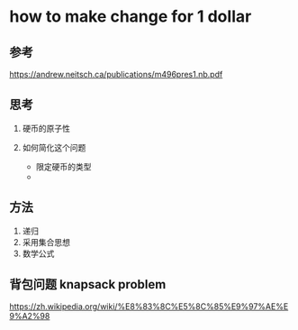 # how to make change for 1 dollar

## 参考

https://andrew.neitsch.ca/publications/m496pres1.nb.pdf

## 思考

1. 硬币的原子性
2. 如何简化这个问题

	- 限定硬币的类型
	- 

## 方法

1. 递归
2. 采用集合思想
3. 数学公式

## 背包问题 knapsack problem

https://zh.wikipedia.org/wiki/%E8%83%8C%E5%8C%85%E9%97%AE%E9%A2%98








